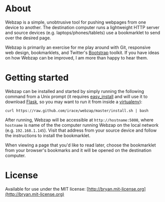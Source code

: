 # About
Webzap is a simple, unobtrusive tool for pushing webpages from one device to another. The destination computer runs a lightweight HTTP server and source devices (e.g. laptops/phones/tablets) use a bookmarklet to send over the desired page.

Webzap is primarily an exercise for me play around with Git, responsive web design, bookmarklets, and Twitter's [Bootstrap](http://twitter.github.com/bootstrap/) toolkit. If you have ideas on how Webzap can be improved, I am more than happy to hear them.

# Getting started
Webzap can be installed and started by simply running the following command from a Unix prompt (it requires [easy_install](http://pypi.python.org/pypi/setuptools) and will use it to download [Flask](http://flask.pocoo.org/), so you may want to run it from inside a [virtualenv](http://pypi.python.org/pypi/virtualenv)):

```curl https://raw.github.com/irace/webzap/master/install.sh | bash```

After running, Webzap will be accessible at `http://hostname:5000`, where `hostname` is name of the the computer running Webzap on the local network (e.g. `192.168.1.145`). Visit that address from your source device and follow the instructions to install the bookmarklet.

When viewing a page that you'd like to read later, choose the bookmarklet from your browser's bookmarks and it will be opened on the destination computer.

# License
Available for use under the MIT license: [http://bryan.mit-license.org](http://bryan.mit-license.org)